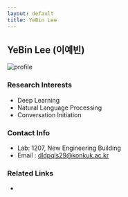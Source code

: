 ```yaml
---
layout: default
title: YeBin Lee
---
```


## YeBin Lee (이예빈)
![profile](../assets/img/profile_yebinlee.png)

### Research Interests
* Deep Learning
* Natural Language Processing
* Conversation Initiation

### Contact Info
* Lab: 1207, New Engineering Building
* Email : dldpqls29@konkuk.ac.kr

### Related Links
*
